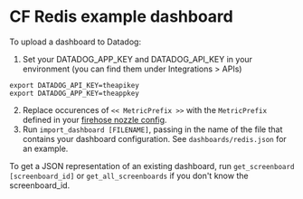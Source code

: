 # CF Redis example dashboard

To upload a dashboard to Datadog:

1. Set your DATADOG_APP_KEY and DATADOG_API_KEY in your environment (you can find them under Integrations > APIs)
```
export DATADOG_API_KEY=theapikey
export DATADOG_APP_KEY=theappkey
```
2. Replace occurences of `<< MetricPrefix >>` with the `MetricPrefix` defined in your [firehose nozzle config](https://github.com/cloudfoundry-incubator/datadog-firehose-nozzle).
3. Run `import_dashboard [FILENAME]`, passing in the name of the file that contains your dashboard configuration. See `dashboards/redis.json` for an example.

To get a JSON representation of an existing dashboard, run `get_screenboard [screenboard_id]` or `get_all_screenboards` if you don't know the screenboard_id.
